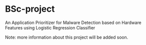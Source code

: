# BSc-project
An Application Prioritizer for Malware Detection based on Hardware Features using Logistic Regression Classifier


Note: more information about this project will be added soon.
